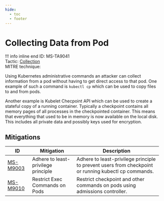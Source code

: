 ```yaml
---
hide:
  - toc
  - footer
---
```


# Collecting Data from Pod

!!! info inline end
    ID: MS-TA9041<br>
    Tactic: [Collection](../tactics/Collection/index.md) <br>
    MITRE technique: 


Using Kubernetes administrative commands an attacker can collect information from a pod without having to get direct access to that pod. One example of such a command is `kubectl cp` which can be used to copy files to and from pods. 

Another example is Kubelet Checpoint API which can be used to create a stateful copy of a running container. Typically a checkpoint contains all memory pages of all processes in the checkpointed container. This means that everything that used to be in memory is now available on the local disk. This includes all private data and possibly keys used for encryption.


## Mitigations

|ID|Mitigation|Description|
|--|----------|-----------|
|[MS-M9003](../mitigations/MS-M9003%20Adhere%20to%20least-privilege%20principle.md)|Adhere to least-privilege principle|Adhere to least-privilege principle to prevent users from checkpoint or running kubectl cp commands.|
|[MS-M9010](../mitigations/MS-M9010%20Restrict%20Exec%20Commands%20on%20Pods.md)|Restrict Exec Commands on Pods|Restrict checkpoint and other commands on pods using admissions controller.|